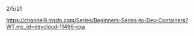 
2/5/21

https://channel9.msdn.com/Series/Beginners-Series-to-Dev-Containers?WT.mc_id=devcloud-11496-cxa

